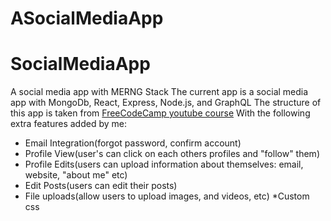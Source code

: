 # ASocialMediaApp
# SocialMediaApp
A social media app with MERNG Stack
The current app is a social media app with MongoDb, React, Express, Node.js, and GraphQL
The structure of this app is taken from [FreeCodeCamp youtube course](https://www.youtube.com/watch?v=n1mdAPFq2Os&t=3396s&ab_channel=freeCodeCamp.org)
With the following extra features added by me:

* Email Integration(forgot password, confirm account)
* Profile View(user's can click on each others profiles and "follow" them)
* Profile Edits(users can upload information about themselves: email, website, "about me" etc)
* Edit Posts(users can edit their posts)
* File uploads(allow users to upload images, and videos, etc)
*Custom css
